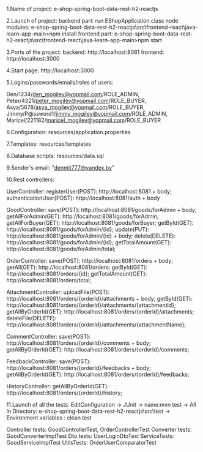 1.Name of project: e-shop-spring-boot-data-rest-h2-reactjs

2.Launch of project: 
backend part: run EShopApplication.class
node modules: e-shop-spring-boot-data-rest-h2-reactjs\src\frontend-react\java-learn-app-main>npm install
frontend part: e-shop-spring-boot-data-rest-h2-reactjs\src\frontend-react\java-learn-app-main>npm start

3.Ports of the project:
backend: http://localhost:8081
frontend: http://localhost:3000

4.Start page: http://localhost:3000

5.Logins/passwords/emails/roles of users:

Den/1234/den_mogilev@yopmail.com/ROLE_ADMIN,
Peter/4321/peter_mogilev@yopmail.com/ROLE_BUYER,
Asya/5678/asya_mogilev@yopmail.com/ROLE_BUYER,
Jimmy/P@ssword1/jimmy_mogilev@yopmail.com/ROLE_ADMIN,
Maricel/221182/maricel_mogilev@yopmail.com/ROLE_BUYER

6.Configuration: resources/application.properties

7.Templates: resources/templates

8.Database scripts: resources/data.sql

9.Sender's email: "denmit777@yandex.by"

10.Rest controllers:

UserController:
registerUser(POST): http://localhost:8081 + body;
authenticationUser(POST): http://localhost:8081/auth + body

GoodController:
save(POST): http://localhost:8081/goods/forAdmin + body;
getAllForAdmin(GET): http://localhost:8081/goods/forAdmin;
getAllForBuyer(GET): http://localhost:8081/goods/forBuyer;
getById(GET): http://localhost:8081/goods/forAdmin/{id};
update(PUT): http://localhost:8081/goods/forAdmin/{id} + body;
delete(DELETE): http://localhost:8081/goods/forAdmin/{id};
getTotalAmount(GET): http://localhost:8081/goods/forAdmin/total;

OrderController:
save(POST): http://localhost:8081/orders + body;
getAll(GET): http://localhost:8081/orders;
getById(GET): http://localhost:8081/orders/{id};
getTotalAmount(GET): http://localhost:8081/orders/total;

AttachmentController:
uploadFile(POST): http://localhost:8081/orders/{orderId}/attachments + body;
getById(GET): http://localhost:8081/orders/{orderId}/attachments/{attachmentId};
getAllByOrderId(GET): http://localhost:8081/orders/{orderId}/attachments;
deleteFile(DELETE): http://localhost:8081/orders/{orderId}/attachments/{attachmentName};

CommentController:
save(POST): http://localhost:8081/orders/{orderId}/comments + body;
getAllByOrderId(GET): http://localhost:8081/orders/{orderId}/comments;

FeedbackController:
save(POST): http://localhost:8081/orders/{orderId}/feedbacks + body;
getAllByOrderId(GET): http://localhost:8081/orders/{orderId}/feedbacks;

HistoryController:
getAllByOrderId(GET): http://localhost:8081/orders/{orderId}/history;

11.Launch of all the tests:
EditConfiguration -> JUnit -> name:mvn test -> All In Directory: e-shop-spring-boot-data-rest-h2-reactjs\src\test ->
Environment variables : clean test

Controller tests: GoodControllerTest, OrderControllerTest
Converter tests: GoodConverterImplTest
Dto tests: UserLoginDtoTest
ServiceTests: GoodServiceImplTest
UtilsTests: OrderUserComparatorTest
